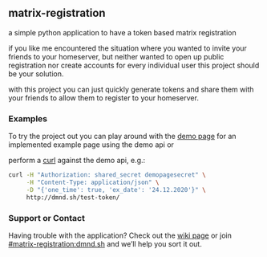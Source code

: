 ## matrix-registration

a simple python application to have a token based matrix registration

if you like me encountered the situation where you wanted to invite your friends to your homeserver, but neither wanted to open up public registration nor create accounts for every individual user this project should be your solution.

with this project you can just quickly generate tokens and share them with your friends to allow them to register to your homeserver.

### Examples

To try the project out you can play around with the [demo page](./demo.html) for an implemented example page using the demo api or

perform a [curl](https://github.com/ZerataX/matrix-registration/wiki/curl) against the demo api, e.g.:
```bash
curl -H "Authorization: shared_secret demopagesecret" \
     -H "Content-Type: application/json" \
     -D "{'one_time': true, 'ex_date': '24.12.2020'}" \
     http://dmnd.sh/test-token/
```

### Support or Contact

Having trouble with the application? Check out the [wiki page](https://github.com/ZerataX/matrix-registration/wiki/) or join [#matrix-registration:dmnd.sh](https://matrix.to/#/#matrix-registration:dmnd.sh) and we’ll help you sort it out.
